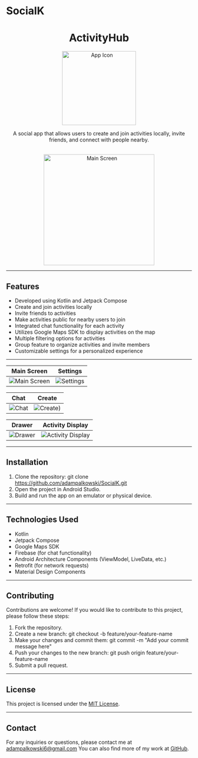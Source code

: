 # SocialK

<div align="center">
  <h1>ActivityHub</h1>
  <img src="app_icon.png" alt="App Icon" width="200px">
  <p>A social app that allows users to create and join activities locally, invite friends, and connect with people nearby.</p>
  <br>
  <img src="https://github.com/adampalkowski/SocialK/assets/50372825/cd694605-d304-4bb1-a6a5-48db6907f42b" alt="Main Screen" width="300px">
</div>


---

## Features
- Developed using Kotlin and Jetpack Compose
- Create and join activities locally
- Invite friends to activities
- Make activities public for nearby users to join
- Integrated chat functionality for each activity
- Utilizes Google Maps SDK to display activities on the map
- Multiple filtering options for activities
- Group feature to organize activities and invite members
- Customizable settings for a personalized experience

---

| Main Screen | Settings |
| :---------: | :-------------: |
| ![Main Screen](https://github.com/adampalkowski/SocialK/assets/50372825/e50fe02c-1708-423c-b47e-3ef53fdea962.png) | ![Settings](https://github.com/adampalkowski/SocialK/assets/50372825/57521b47-db49-4a65-b9ec-37c9313670fe.png) |

| Chat | Create |
| :------: | :--: |
| ![Chat](https://github.com/adampalkowski/SocialK/assets/50372825/a3b1015c-5f2d-4a72-915a-7216ad8f32ce.png) | ![Create](https://github.com/adampalkowski/SocialK/assets/50372825/cba5c3d5-5a84-4cbc-9bd2-88a528c150a9)) |

| Drawer | Activity Display |
| :----: | :-------------: |
| ![Drawer](https://github.com/adampalkowski/SocialK/assets/50372825/e43a7c33-b0e9-4034-8a65-5c1a38bdc502.png) | ![Activity Display](https://github.com/adampalkowski/SocialK/assets/50372825/cd694605-d304-4bb1-a6a5-48db6907f42b.png) |
---


## Installation

1. Clone the repository:
git clone https://github.com/adampalkowski/SocialK.git
2. Open the project in Android Studio.
3. Build and run the app on an emulator or physical device.

---

## Technologies Used

- Kotlin
- Jetpack Compose
- Google Maps SDK
- Firebase (for chat functionality)
- Android Architecture Components (ViewModel, LiveData, etc.)
- Retrofit (for network requests)
- Material Design Components

---

## Contributing

Contributions are welcome! If you would like to contribute to this project, please follow these steps:

1. Fork the repository.
2. Create a new branch: 
git checkout -b feature/your-feature-name
3. Make your changes and commit them: 
git commit -m "Add your commit message here"
4. Push your changes to the new branch: 
git push origin feature/your-feature-name
5. Submit a pull request.

---

## License

This project is licensed under the [MIT License](LICENSE).

---

## Contact

For any inquiries or questions, please contact me at adampalkowski6@gmail.com You can also find more of my work at [GitHub](https://github.com/adampalkowski).

